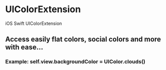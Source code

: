 # UIColorExtension
iOS Swift UIColorExtension

## Access easily flat colors, social colors and more with ease...

### Example: self.view.backgroundColor = UIColor.clouds()
